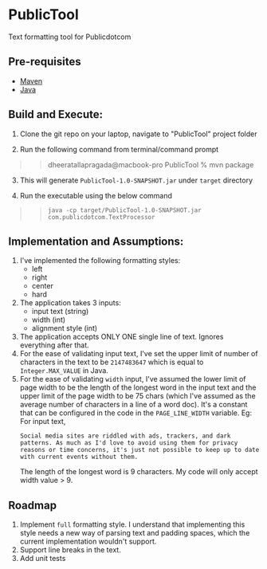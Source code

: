 # PublicTool
Text formatting tool for Publicdotcom

## Pre-requisites

- [Maven](https://maven.apache.org/guides/getting-started/maven-in-five-minutes.html)
- [Java](http://www.oracle.com/technetwork/java/javase/downloads/index.html)

## Build and Execute:

1. Clone the git repo on your laptop, navigate to "PublicTool" project folder

2. Run the following command from terminal/command prompt
>>dheeratallapragada@macbook-pro PublicTool % mvn package

3. This will generate `PublicTool-1.0-SNAPSHOT.jar` under `target` directory

4. Run the executable using the below command
>>`java -cp target/PublicTool-1.0-SNAPSHOT.jar com.publicdotcom.TextProcessor`

## Implementation and Assumptions:

1. I've implemented the following formatting styles:
      - left
      - right
      - center
      - hard
2. The application takes 3 inputs: 
      - input text (string)
      - width (int)
      - alignment style (int)
3. The application accepts ONLY ONE single line of text. Ignores everything after that. 
4. For the ease of validating input text, I've set the upper limit of number of characters in the text to be `2147483647` which is equal to `Integer.MAX_VALUE` in Java.
5. For the ease of validating `width` input, I've assumed the lower limit of page width to be the length of the longest word in the input text and the upper limit of the page width to be 75 chars (which I've assumed as the average number of characters in a line of a word doc). It's a constant that can be configured in the code in the `PAGE_LINE_WIDTH` variable. Eg: For input text, 
    ```
    Social media sites are riddled with ads, trackers, and dark patterns. As much as I'd love to avoid using them for privacy reasons or time concerns, it's just not possible to keep up to date with current events without them.
    ``` 
    The length of the longest word is 9 characters. My code will only accept width value > 9.

## Roadmap
1. Implement `full` formatting style. I understand that implementing this style needs a new way of parsing text and padding spaces, which the current implementation wouldn't support.
2. Support line breaks in the text.
3. Add unit tests
